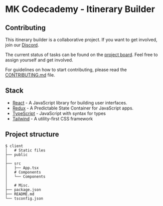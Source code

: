 # MK Codecademy - Itinerary Builder

## Contributing

This itinerary builder is a collaborative project. If you want to get involved, join our [Discord](https://discord.gg/nzSQnqMj). 

The current status of tasks can be found on the [project board](https://github.com/MK-Codecademy/itinerary-app/projects/1). Feel free to assign yourself and get involved. 

For guidelines on how to start contributing, please read the [CONTRIBUTING.md](https://github.com/MK-Codecademy/itinerary-app/blob/master/CONTRIBUTING.md) file. 

## Stack

- [React](https://reactjs.org/) - A JavaScript library for building user interfaces.
- [Redux](https://redux.js.org/) - A Predictable State Container for JavaScript apps.
- [TypeScript](https://www.typescriptlang.org/) - JavaScript with syntax for types
- [Tailwind](https://tailwindcss.com/docs/installation) - A utility-first CSS framework 

## Project structure

```
$ client
│   # Static files
├── public
│
├── src
│   ├── App.tsx
│   # Components
│   └── Components
│
│   # Misc.
├── package.json
├── README.md
└── tsconfig.json
```
